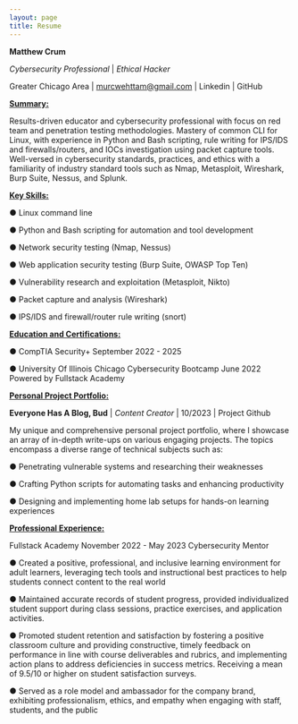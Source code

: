 ```yaml
---
layout: page
title: Resume
---
```


<centered> **Matthew Crum** </centered>

*Cybersecurity Professional* \| *Ethical Hacker*

Greater Chicago Area \| murcwehttam@gmail.com \| Linkedin \| GitHub

<ins>**Summary:** </ins>

Results-driven educator and cybersecurity professional with focus on red team and penetration testing
methodologies. Mastery of common CLI for Linux, with experience in Python and Bash scripting, rule
writing for IPS/IDS and firewalls/routers, and IOCs investigation using packet capture tools. Well-versed in
cybersecurity standards, practices, and ethics with a familiarity of industry standard tools such as Nmap,
Metasploit, Wireshark, Burp Suite, Nessus, and Splunk.

<ins> **Key Skills:** </ins>

● Linux command line

● Python and Bash scripting for automation and tool development

● Network security testing (Nmap, Nessus)

● Web application security testing (Burp Suite, OWASP Top Ten)

● Vulnerability research and exploitation (Metasploit, Nikto)

● Packet capture and analysis (Wireshark)

● IPS/IDS and firewall/router rule writing (snort)

<ins>**Education and Certifications:** </ins>

● CompTIA Security+ September 2022 - 2025

● University Of Illinois Chicago Cybersecurity Bootcamp June 2022
  Powered by Fullstack Academy

<ins> **Personal Project Portfolio:** </ins>

**Everyone Has A Blog, Bud** | *Content Creator* | 10/2023 | Project Github

My unique and comprehensive personal project portfolio, where I showcase an array of in-depth write-ups
on various engaging projects. The topics encompass a diverse range of technical subjects such as:

● Penetrating vulnerable systems and researching their weaknesses

● Crafting Python scripts for automating tasks and enhancing productivity

● Designing and implementing home lab setups for hands-on learning experiences

<ins> **Professional Experience:** </ins>

Fullstack Academy November 2022 - May 2023
Cybersecurity Mentor

● Created a positive, professional, and inclusive learning environment for adult learners, leveraging
tech tools and instructional best practices to help students connect content to the real world

● Maintained accurate records of student progress, provided individualized student support during
class sessions, practice exercises, and application activities.

● Promoted student retention and satisfaction by fostering a positive classroom culture and
providing constructive, timely feedback on performance in line with course deliverables and
rubrics, and implementing action plans to address deficiencies in success metrics. Receiving a
mean of 9.5/10 or higher on student satisfaction surveys.

● Served as a role model and ambassador for the company brand, exhibiting professionalism,
ethics, and empathy when engaging with staff, students, and the public
